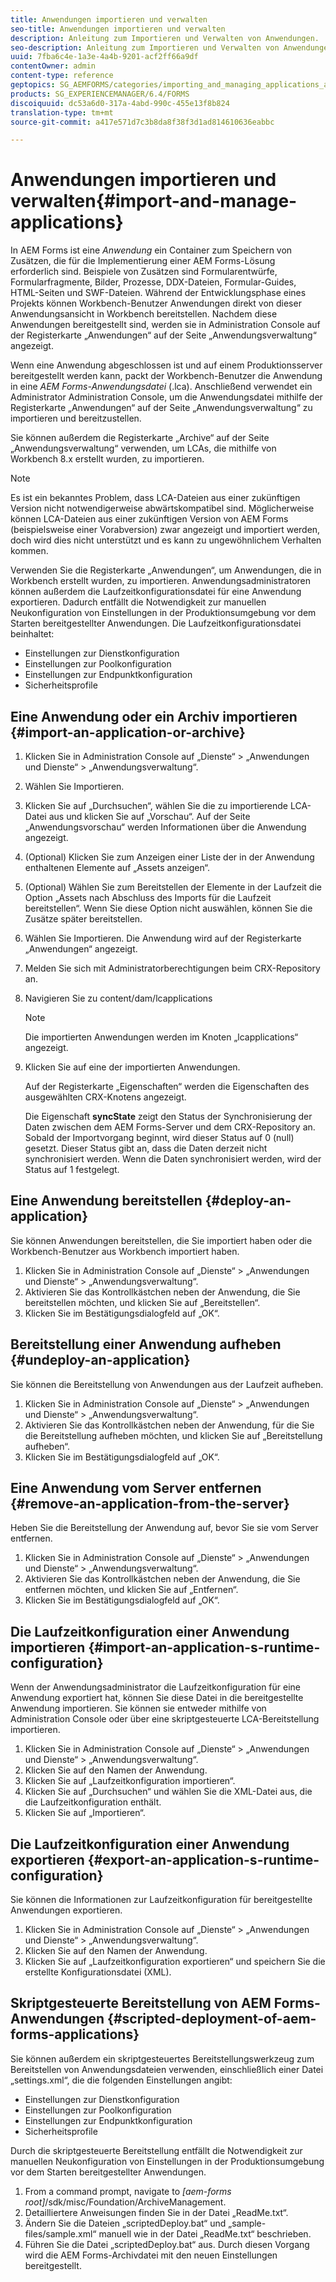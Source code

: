 ```yaml
---
title: Anwendungen importieren und verwalten
seo-title: Anwendungen importieren und verwalten
description: Anleitung zum Importieren und Verwalten von Anwendungen.
seo-description: Anleitung zum Importieren und Verwalten von Anwendungen.
uuid: 7fba6c4e-1a3e-4a4b-9201-acf2ff66a9df
contentOwner: admin
content-type: reference
geptopics: SG_AEMFORMS/categories/importing_and_managing_applications_and_archives
products: SG_EXPERIENCEMANAGER/6.4/FORMS
discoiquuid: dc53a6d0-317a-4abd-990c-455e13f8b824
translation-type: tm+mt
source-git-commit: a417e571d7c3b8da8f38f3d1ad814610636eabbc

---
```



# Anwendungen importieren und verwalten{#import-and-manage-applications}

In AEM Forms ist eine *Anwendung* ein Container zum Speichern von Zusätzen, die für die Implementierung einer AEM Forms-Lösung erforderlich sind. Beispiele von Zusätzen sind Formularentwürfe, Formularfragmente, Bilder, Prozesse, DDX-Dateien, Formular-Guides, HTML-Seiten und SWF-Dateien. Während der Entwicklungsphase eines Projekts können Workbench-Benutzer Anwendungen direkt von dieser Anwendungsansicht in Workbench bereitstellen. Nachdem diese Anwendungen bereitgestellt sind, werden sie in Administration Console auf der Registerkarte „Anwendungen“ auf der Seite „Anwendungsverwaltung“ angezeigt.

Wenn eine Anwendung abgeschlossen ist und auf einem Produktionsserver bereitgestellt werden kann, packt der Workbench-Benutzer die Anwendung in eine *AEM Forms-Anwendungsdatei* (.lca). Anschließend verwendet ein Administrator Administration Console, um die Anwendungsdatei mithilfe der Registerkarte „Anwendungen“ auf der Seite „Anwendungsverwaltung“ zu importieren und bereitzustellen.

Sie können außerdem die Registerkarte „Archive“ auf der Seite „Anwendungsverwaltung“ verwenden, um LCAs, die mithilfe von Workbench 8.x erstellt wurden, zu importieren.

>[!NOTE]
>
>Es ist ein bekanntes Problem, dass LCA-Dateien aus einer zukünftigen Version nicht notwendigerweise abwärtskompatibel sind. Möglicherweise können LCA-Dateien aus einer zukünftigen Version von AEM Forms (beispielsweise einer Vorabversion) zwar angezeigt und importiert werden, doch wird dies nicht unterstützt und es kann zu ungewöhnlichem Verhalten kommen.

Verwenden Sie die Registerkarte „Anwendungen“, um Anwendungen, die in Workbench erstellt wurden, zu importieren. Anwendungsadministratoren können außerdem die Laufzeitkonfigurationsdatei für eine Anwendung exportieren. Dadurch entfällt die Notwendigkeit zur manuellen Neukonfiguration von Einstellungen in der Produktionsumgebung vor dem Starten bereitgestellter Anwendungen. Die Laufzeitkonfigurationsdatei beinhaltet:

* Einstellungen zur Dienstkonfiguration
* Einstellungen zur Poolkonfiguration
* Einstellungen zur Endpunktkonfiguration
* Sicherheitsprofile

## Eine Anwendung oder ein Archiv importieren {#import-an-application-or-archive}

1. Klicken Sie in Administration Console auf „Dienste“ > „Anwendungen und Dienste“ > „Anwendungsverwaltung“.
1. Wählen Sie Importieren.
1. Klicken Sie auf „Durchsuchen“, wählen Sie die zu importierende LCA-Datei aus und klicken Sie auf „Vorschau“. Auf der Seite „Anwendungsvorschau“ werden Informationen über die Anwendung angezeigt.
1. (Optional) Klicken Sie zum Anzeigen einer Liste der in der Anwendung enthaltenen Elemente auf „Assets anzeigen“.
1. (Optional) Wählen Sie zum Bereitstellen der Elemente in der Laufzeit die Option „Assets nach Abschluss des Imports für die Laufzeit bereitstellen“. Wenn Sie diese Option nicht auswählen, können Sie die Zusätze später bereitstellen.
1. Wählen Sie Importieren. Die Anwendung wird auf der Registerkarte „Anwendungen“ angezeigt.
1. Melden Sie sich mit Administratorberechtigungen beim CRX-Repository an.
1. Navigieren Sie zu content/dam/lcapplications

   >[!NOTE]
   >
   >Die importierten Anwendungen werden im Knoten „lcapplications“ angezeigt.

1. Klicken Sie auf eine der importierten Anwendungen.

   Auf der Registerkarte „Eigenschaften“ werden die Eigenschaften des ausgewählten CRX-Knotens angezeigt.

   Die Eigenschaft **syncState** zeigt den Status der Synchronisierung der Daten zwischen dem AEM Forms-Server und dem CRX-Repository an. Sobald der Importvorgang beginnt, wird dieser Status auf 0 (null) gesetzt. Dieser Status gibt an, dass die Daten derzeit nicht synchronisiert werden. Wenn die Daten synchronisiert werden, wird der Status auf 1 festgelegt.

## Eine Anwendung bereitstellen {#deploy-an-application}

Sie können Anwendungen bereitstellen, die Sie importiert haben oder die Workbench-Benutzer aus Workbench importiert haben.

1. Klicken Sie in Administration Console auf „Dienste“ > „Anwendungen und Dienste“ > „Anwendungsverwaltung“.
1. Aktivieren Sie das Kontrollkästchen neben der Anwendung, die Sie bereitstellen möchten, und klicken Sie auf „Bereitstellen“.
1. Klicken Sie im Bestätigungsdialogfeld auf „OK“.

## Bereitstellung einer Anwendung aufheben {#undeploy-an-application}

Sie können die Bereitstellung von Anwendungen aus der Laufzeit aufheben.

1. Klicken Sie in Administration Console auf „Dienste“ > „Anwendungen und Dienste“ > „Anwendungsverwaltung“.
1. Aktivieren Sie das Kontrollkästchen neben der Anwendung, für die Sie die Bereitstellung aufheben möchten, und klicken Sie auf „Bereitstellung aufheben“.
1. Klicken Sie im Bestätigungsdialogfeld auf „OK“.

## Eine Anwendung vom Server entfernen {#remove-an-application-from-the-server}

Heben Sie die Bereitstellung der Anwendung auf, bevor Sie sie vom Server entfernen.

1. Klicken Sie in Administration Console auf „Dienste“ > „Anwendungen und Dienste“ > „Anwendungsverwaltung“.
1. Aktivieren Sie das Kontrollkästchen neben der Anwendung, die Sie entfernen möchten, und klicken Sie auf „Entfernen“.
1. Klicken Sie im Bestätigungsdialogfeld auf „OK“.

## Die Laufzeitkonfiguration einer Anwendung importieren {#import-an-application-s-runtime-configuration}

Wenn der Anwendungsadministrator die Laufzeitkonfiguration für eine Anwendung exportiert hat, können Sie diese Datei in die bereitgestellte Anwendung importieren. Sie können sie entweder mithilfe von Administration Console oder über eine skriptgesteuerte LCA-Bereitstellung importieren.

1. Klicken Sie in Administration Console auf „Dienste“ > „Anwendungen und Dienste“ > „Anwendungsverwaltung“.
1. Klicken Sie auf den Namen der Anwendung.
1. Klicken Sie auf „Laufzeitkonfiguration importieren“.
1. Klicken Sie auf „Durchsuchen“ und wählen Sie die XML-Datei aus, die die Laufzeitkonfiguration enthält.
1. Klicken Sie auf „Importieren“.

## Die Laufzeitkonfiguration einer Anwendung exportieren {#export-an-application-s-runtime-configuration}

Sie können die Informationen zur Laufzeitkonfiguration für bereitgestellte Anwendungen exportieren.

1. Klicken Sie in Administration Console auf „Dienste“ > „Anwendungen und Dienste“ > „Anwendungsverwaltung“.
1. Klicken Sie auf den Namen der Anwendung.
1. Klicken Sie auf „Laufzeitkonfiguration exportieren“ und speichern Sie die erstellte Konfigurationsdatei (XML).

## Skriptgesteuerte Bereitstellung von AEM Forms-Anwendungen {#scripted-deployment-of-aem-forms-applications}

Sie können außerdem ein skriptgesteuertes Bereitstellungswerkzeug zum Bereitstellen von Anwendungsdateien verwenden, einschließlich einer Datei „settings.xml“, die die folgenden Einstellungen angibt:

* Einstellungen zur Dienstkonfiguration
* Einstellungen zur Poolkonfiguration
* Einstellungen zur Endpunktkonfiguration
* Sicherheitsprofile

Durch die skriptgesteuerte Bereitstellung entfällt die Notwendigkeit zur manuellen Neukonfiguration von Einstellungen in der Produktionsumgebung vor dem Starten bereitgestellter Anwendungen.

1. From a command prompt, navigate to *[aem-forms root]*/sdk/misc/Foundation/ArchiveManagement.
1. Detailliertere Anweisungen finden Sie in der Datei „ReadMe.txt“.
1. Ändern Sie die Dateien „scriptedDeploy.bat“ und „sample-files/sample.xml“ manuell wie in der Datei „ReadMe.txt“ beschrieben.
1. Führen Sie die Datei „scriptedDeploy.bat“ aus. Durch diesen Vorgang wird die AEM Forms-Archivdatei mit den neuen Einstellungen bereitgestellt.

